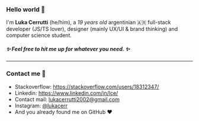 ### Hello world 👋

I'm **Luka Cerrutti** (he/him), a _19 years old_ argentinian 🇦🇷 full-stack developer (JS/TS lover), designer (mainly UX/UI & brand thinking) and computer science student.

##### ✨ Feel free to hit me up for whatever you need. ✨

---

### Contact me 💬

- Stackoverflow: https://stackoverflow.com/users/18312347/
- Linkedin: https://www.linkedin.com/in/lce/
- Contact mail: [lukacerrutti2002@gmail.com](mailto:lukacerrutti2002@gmail.com)
- Instagram: [@lukacerr](https://www.instagram.com/lukacerr/)
- And you already found me on GitHub ❤️
